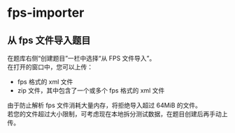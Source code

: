 # fps-importer

## 从 fps 文件导入题目

在题库右侧“创建题目”一栏中选择“从 FPS 文件导入”。  
在打开的窗口中，您可以上传：

- fps 格式的 xml 文件
- zip 文件，其中包含了一个或多个 fps 格式的 xml 文件

由于防止解析 fps 文件消耗大量内存，将拒绝导入超过 64MiB 的文件。  
若您的文件超过大小限制，可考虑现在本地拆分测试数据，在题目创建后再手动上传。
